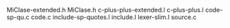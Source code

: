 MiClase-extended.h
MiClase.h
c-plus-plus-extended.l
c-plus-plus.l
code-sp-qu.c
code.c
include-sp-quotes.l
include.l
lexer-slim.l
source.c
